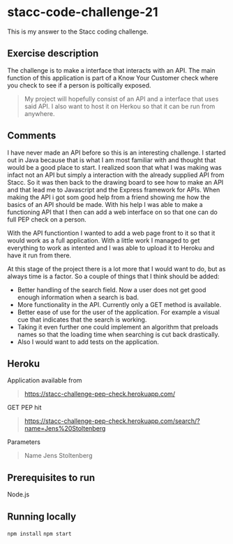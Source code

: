 # stacc-code-challenge-21
This is my answer to the Stacc coding challenge. 

## Exercise description
The challenge is to make a interface that interacts with an API. 
The main function of this application is part of a Know Your Customer check where you check to see if a person is poltically exposed. 

> My project will hopefully consist of an API and a interface that uses said API. I also want to host it on Herkou so that it can be run from anywhere.


## Comments
I have never made an API before so this is an interesting challenge. I started out in Java because that is what I am most familiar with and thought that would be a good place to start. 
I realized soon that what I was making was infact not an API but simply a interaction with the already supplied API from Stacc. 
So it was then back to the drawing board to see how to make an API and that lead me to Javascript and the Express framework for APIs. 
When making the API i got som good help from a friend showing me how the basics of an API should be made. With his help I was able to make a functioning API that I then can add a web interface on so that one can do full PEP check on a person. 

With the API functiontion I wanted to add a web page front to it so that it would work as a full application. With a little work I managed to get everything to work as intented and I was able to upload it to Heroku and have it run from there. 

At this stage of the project there is a lot more that I would want to do, but as always time is a factor. 
So a couple of things that I think should be added:
- Better handling of the search field. Now a user does not get good enough information when a search is bad. 
- More functionality in the API. Currently only a GET method is available. 
- Better ease of use for the user of the application. For example a visual cue that indicates that the search is working. 
- Taking it even further one could implement an algorithm that preloads names so that the loading time when searching is cut back drastically. 
- Also I would want to add tests on the application. 

## Heroku
Application available from
> https://stacc-challenge-pep-check.herokuapp.com/

GET PEP hit
> https://stacc-challenge-pep-check.herokuapp.com/search/?name=Jens%20Stoltenberg

Parameters
> Name Jens Stoltenberg

## Prerequisites to run
Node.js

## Running locally
`npm install`
`npm start`
